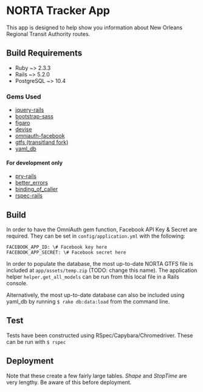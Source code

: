# NORTA Tracker App

This app is designed to help show you information about New Orleans Regional Transit Authority routes.

## Build Requirements
- Ruby ~> 2.3.3
- Rails ~> 5.2.0
- PostgreSQL ~> 10.4
### Gems Used
- [jquery-rails](https://github.com/rails/jquery-rails)
- [bootstrap-sass](https://github.com/twbs/bootstrap-sass)
- [figaro](https://github.com/laserlemon/figaro)
- [devise](https://github.com/plataformatec/devise)
- [omniauth-facebook](https://github.com/omniauth/omniauth)
- [gtfs (transitland fork)](https://github.com/transitland/gtfs.git)
- [yaml_db](https://github.com/adamwiggins/yaml_db)
#### For development only
- [pry-rails](https://github.com/rweng/pry-rails)
- [better_errors](https://github.com/charliesome/better_errors)
- [binding_of_caller](https://github.com/quix/binding_of_caller)
- [rspec-rails](https://github.com/rspec/rspec-rails)

## Build
In order to have the OmniAuth gem function, Facebook API Key & Secret are required. They can be set in `config/application.yml` with the following:
```
FACEBOOK_APP_ID: \# Facebook key here
FACEBOOK_APP_SECRET: \# Facebook secret here
```

In order to populate the database, the most up-to-date NORTA GTFS file is included at `app/assets/temp.zip` (TODO: change this name). The application helper `helper.get_all_models` can be run from this local file in a Rails console.

Alternatively, the most up-to-date database can also be included using yaml_db by running `$ rake db:data:load` from the command line.

## Test
Tests have been constructed using RSpec/Capybara/Chromedriver. These can be run with `$ rspec`

## Deployment
Note that these create a few fairly large tables. *Shape* and *StopTime* are very lengthy. Be aware of this before deployment.
